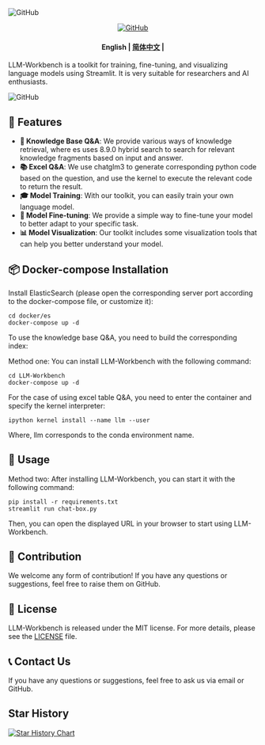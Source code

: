 <img alt="GitHub" src="https://github.com/xlcaptain/LLM-Workbench/blob/main/static/img/logo3.png">
<p align="center">
    <a href="https://github.com/xlcaptain/LLM-Workbench/blob/main/LICENSE">
        <img alt="GitHub" src="https://img.shields.io/github/license/huggingface/transformers.svg?color=blue">
    </a>
</p>

<h4 align="center">
    <p>
        <b>English</b> |
        <a href="https://github.com/xlcaptain/LLM-Workbench/blob/main/README_zh.md">简体中文</a> |
    </p>
</h4>

LLM-Workbench is a toolkit for training, fine-tuning, and visualizing language models using Streamlit. It is very suitable for researchers and AI enthusiasts.

<img alt="GitHub" src="https://github.com/xlcaptain/LLM-Workbench/blob/main/static/img/summary.png">

## 🚀 Features
- **🤗 Knowledge Base Q&A**: We provide various ways of knowledge retrieval, where es uses 8.9.0 hybrid search to search for relevant knowledge fragments based on input and answer.
- **📚 Excel Q&A**: We use chatglm3 to generate corresponding python code based on the question, and use the kernel to execute the relevant code to return the result.
- **🎓 Model Training**: With our toolkit, you can easily train your own language model.
- **🔧 Model Fine-tuning**: We provide a simple way to fine-tune your model to better adapt to your specific task.
- **📊 Model Visualization**: Our toolkit includes some visualization tools that can help you better understand your model.

## 📦 Docker-compose Installation
Install ElasticSearch (please open the corresponding server port according to the docker-compose file, or customize it): 
```
cd docker/es
docker-compose up -d
```
To use the knowledge base Q&A, you need to build the corresponding index: 

Method one: You can install LLM-Workbench with the following command: 
```
cd LLM-Workbench
docker-compose up -d
```
For the case of using excel table Q&A, you need to enter the container and specify the kernel interpreter: 
```
ipython kernel install --name llm --user
```
Where, llm corresponds to the conda environment name.

## 🎈 Usage

Method two: After installing LLM-Workbench, you can start it with the following command: 
```
pip install -r requirements.txt
streamlit run chat-box.py
```

Then, you can open the displayed URL in your browser to start using LLM-Workbench.

## 🤝 Contribution

We welcome any form of contribution! If you have any questions or suggestions, feel free to raise them on GitHub.

## 📄 License

LLM-Workbench is released under the MIT license. For more details, please see the [LICENSE](LICENSE) file.

## 📞 Contact Us

If you have any questions or suggestions, feel free to ask us via email or GitHub.

## Star History

[![Star History Chart](https://api.star-history.com/svg?repos=xlcaptain/LLM-Workbench&type=Date)](https://star-history.com/#xlcaptain/LLM-Workbench&Date)


